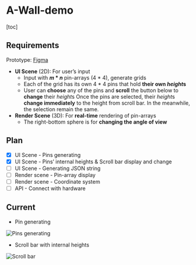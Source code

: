 # A-Wall-demo
[toc]

## Requirements

Prototype: [Figma](https://www.figma.com/file/GHDlVUXCCPqTFhS1Gh3XL2/demo?type=design&node-id=0%3A1&mode=design&t=Zj3Btugz5ezKObkT-1)

* **UI Scene** (2D): For user’s input
  * Input with ***m* * *n*** pin-arrays (4 * 4), generate grids
  * Each of the grid has its own 4 * 4 pins that hold **their own *height*s**
  * User can **choose** any of the pins and **scroll** the button below to **change** their *height*s
    Once the pins are selected, their *height*s **change immediately** to the height from scroll bar.
    In the meanwhile, the selection remain the same.
* **Render Scene** (3D): For **real-time** rendering of pin-arrays
  * The right-bottom sphere is for **changing the angle of view**

## Plan

* [x] UI Scene - Pins generating
* [x] UI Scene - Pins’ internal heights & Scroll bar display and change
* [ ] UI Scene - Generating JSON string
* [ ] Render scene - Pin-array display
* [ ] Render scene - Coordinate system
* [ ] API - Connect with hardware

## Current

* Pin generating

![Pins generating](https://github.com/huang-feiyu/A-Wall-demo/assets/70138429/0c680878-96fa-4f52-a630-2ab3e0982e8d)

* Scroll bar with internal heights

![Scroll bar](https://github.com/huang-feiyu/A-Wall-demo/assets/70138429/eb544df0-abc4-45aa-8e9a-a9238bf56a61)
